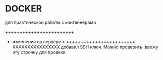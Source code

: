 # DOCKER
для практической работы с контейнерами

++++++++++++++++++++++++
+ изменения на сервере +
++++++++++++++++++++++++
  XXXXXXXXXXXXXXXX
добавил SSH ключ. Можно проверить.
ввожу эту строчку для провеки

